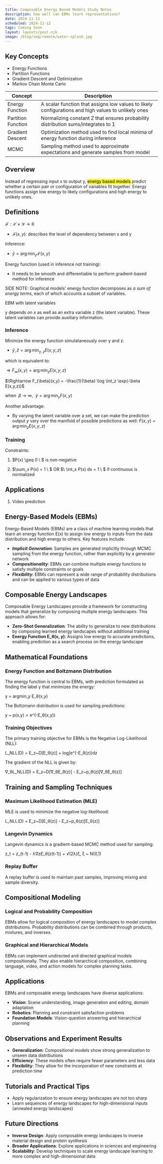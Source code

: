 ```yaml
---
title: Composable Energy Based Models Study Notes
description: how well can EBMs learn representations?
date: 2024-11-12
scheduled: 2024-11-12
tags: Coming Soon
layout: layouts/post.njk
image: /blog/img/remote/water-splash.jpg
---
```


## Key Concepts
- Energy Functions
- Partition Functions
- Gradient Descent and Optimization
- Markov Chain Monte Carlo

| Concept | Description |
|---------|-------------|
| Energy Function | A scalar function that assigns low values to likely configurations and high values to unlikely ones |
| Partition Function | Normalizing constant Z that ensures probability distribution sums/integrates to 1 |
| Gradient Descent | Optimization method used to find local minima of energy function during inference |
| MCMC | Sampling method used to approximate expectations and generate samples from model |


## Overview
Instead of regressing input x to output y, <mark>energy based models</mark> predict whether a certain pair or configuration of variables fit together. Energy functions assign low energy to likely configurations and high energy to unlikely ones.

## Definitions
$\mathcal{F}: \mathcal{X} \times \mathcal{Y} \rightarrow \mathbb{R}$
- $\mathcal{F}(x,y)$: describes the level of dependency between x and y

Inference:
- $\check{y} = \arg\min_y \mathcal{F}(x,y)$

Energy function (used in inference not training):
- It needs to be smooth and differentiable to perform gradient-based method for inference

SIDE NOTE: Graphical models' energy function decomposes as _a sum of energy terms_, each of which accounts a subset of variables.

EBM with latent variables

y depends on x as well as an extra variable z (the latent variable).
These latent variables can provide auxiliary information.

### Inference
Minimize the energy function simulataneously over y and z:
- $\check{y}, \check{z} = \arg\min_{y,z} E(x,y,z)$

which is equivalent to:

$\Rightarrow F_{\infty}(x,y) = \arg\min_z E(x,y,z)$

$\Rightarrow F_{\beta}(x,y) = -\frac{1}{\beta} \log \int_z \exp(-\beta E(x,y,z))$

when $\ \beta \rightarrow \infty$, $\ \check{y}= \arg\min_y F(x,y)$

Another advantage:
- By varying the latent variable over a set, we can make the prediction output $y$ vary over the manifold of possible predictions as well: $F(x,y) = \arg\min_zE(x,y,z)$


### Training
Constraints:
1. $P(x) \geq 0 \ $ is non-negative

2. $\sum_x P(x) = 1 \ $ OR $\ \int_x P(x) dx = 1 \ $ if continuous is normalized

## Applications
1. Video prediction


## Energy-Based Models (EBMs)
Energy-Based Models (EBMs) are a class of machine learning models that learn an energy function E(x) to assign low energy to inputs from the data distribution and high energy to others. Key features include:

- **_Implicit Generation_**: Samples are generated implicitly through MCMC sampling from the energy function, rather than explicitly by a generator network
- **_Compositionality_**: EBMs can combine multiple energy functions to satisfy multiple constraints or goals
- **_Flexibility_**: EBMs can represent a wide range of probability distributions and can be applied to various types of data

## Composable Energy Landscapes
Composable Energy Landscapes provide a framework for constructing models that generalize by composing multiple energy landscapes. This approach allows for:

- **Zero-Shot Generalization**: The ability to generalize to new distributions by composing learned energy landscapes without additional training
- **Energy Function E_θ(x, y)**: Assigns low energy to accurate predictions, enabling prediction as a search process on the energy landscape

## Mathematical Foundations

### Energy Function and Boltzmann Distribution
The energy function is central to EBMs, with prediction formulated as finding the label y that minimizes the energy:

y = argmin_y E_θ(x,y)

The Boltzmann distribution is used for sampling predictions:

y ~ p(x,y) ∝ e^(-E_θ(x,y))

### Training Objectives
The primary training objective for EBMs is the Negative Log-Likelihood (NLL):

L_NLL(D) = E_z~D[E_θ(z)] + log∫e^(-E_θ(z))dz

The gradient of the NLL is given by:

∇_θL_NLL(D) = E_z~D[∇_θE_θ(z)] - E_z~p_θ(z)[∇_θE_θ(z)]

## Training and Sampling Techniques

### Maximum Likelihood Estimation (MLE)
MLE is used to minimize the negative log-likelihood:

L_NLL(D) = E_z~D[E_θ(z)] - E_z~p_θ(z)[E_θ(z)]

### Langevin Dynamics
Langevin dynamics is a gradient-based MCMC method used for sampling:

z_t = z_(t-1) - λ∇_zE_θ(z_(t-1)) + √(2λ)ξ, ξ ~ N(0,1)

### Replay Buffer
A replay buffer is used to maintain past samples, improving mixing and sample diversity.

## Compositional Modeling

### Logical and Probability Composition
EBMs allow for logical composition of energy landscapes to model complex distributions. Probability distributions can be combined through products, mixtures, and inverses.

### Graphical and Hierarchical Models
EBMs can implement undirected and directed graphical models compositionally. They also enable hierarchical composition, combining language, video, and action models for complex planning tasks.

## Applications
EBMs and composable energy landscapes have diverse applications:

- **Vision**: Scene understanding, image generation and editing, domain adaptation
- **Robotics**: Planning and constraint satisfaction problems
- **Foundation Models**: Vision-question answering and hierarchical planning

## Observations and Experiment Results

- **Generalization**: Compositional models show strong generalization to unseen data distributions
- **Efficiency**: These models often require fewer parameters and less data
- **Flexibility**: They allow for the incorporation of new constraints at prediction time

## Tutorials and Practical Tips

- Apply regularization to ensure energy landscapes are not too sharp
- Learn sequences of energy landscapes for high-dimensional inputs (annealed energy landscapes)

## Future Directions

- **Inverse Design**: Apply composable energy landscapes to inverse material design and protein synthesis
- **Broader Applications**: Explore applications in sciences and engineering
- **Scalability**: Develop techniques to scale energy landscape learning to more complex and high-dimensional data

